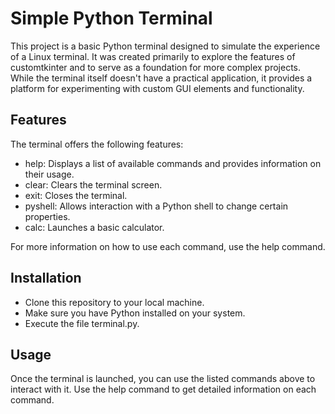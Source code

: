 # Simple Python Terminal
This project is a basic Python terminal designed to simulate the experience of a Linux terminal. It was created primarily to explore the features of customtkinter and to serve as a foundation for more complex projects. While the terminal itself doesn't have a practical application, it provides a platform for experimenting with custom GUI elements and functionality.

## Features
The terminal offers the following features:

- help: Displays a list of available commands and provides information on their usage.
- clear: Clears the terminal screen.
- exit: Closes the terminal.
- pyshell: Allows interaction with a Python shell to change certain properties.
- calc: Launches a basic calculator.

For more information on how to use each command, use the help command.

## Installation
- Clone this repository to your local machine.
- Make sure you have Python installed on your system.
- Execute the file terminal.py.

## Usage
Once the terminal is launched, you can use the listed commands above to interact with it. Use the help command to get detailed information on each command.
